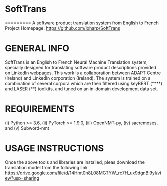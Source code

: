 # SoftTrans

========= A software product translation system from English to French
Project Homepage: https://github.com/loharp/SoftTrans

# GENERAL INFO

SoftTrans is an English to French Neural Machine Translation system, specially designed for translating software product descriptions provided on LinkedIn webpages. This work is a collaboration between ADAPT Centre (Ireland) and LinkedIn corporation (Ireland). The system is trained on a combination of several corpora which are then filtered using keyBERT (****) and LASER (**) toolkits, and tuned on an in-domain development data set.


# REQUIREMENTS
(i)   Python >= 3.6,
(ii)  PyTorch >= 1.9.0,
(iii) OpenNMT-py,
(iv)  sacremoses, and
(v)   Subword-nmt

# USAGE INSTRUCTIONS
Once the above tools and libraries are installed, pleas download the translation model from the following link
https://drive.google.com/file/d/14Hmt0n8L08MGTYW_rc7H_ux9dgnBi9yI/view?usp=sharing



    
